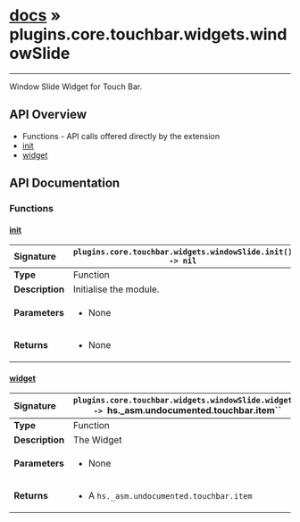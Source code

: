 # [docs](index.md) » plugins.core.touchbar.widgets.windowSlide
---

Window Slide Widget for Touch Bar.

## API Overview
* Functions - API calls offered directly by the extension
 * [init](#init)
 * [widget](#widget)

## API Documentation

### Functions

#### [init](#init)
| <span style="float: left;">**Signature**</span> | <span style="float: left;">`plugins.core.touchbar.widgets.windowSlide.init() -> nil` </span>                                                          |
| -----------------------------------------------------|---------------------------------------------------------------------------------------------------------|
| **Type**                                             | Function                                                                                         |
| **Description**                                      | Initialise the module.                                                                                         |
| **Parameters**                                       | <ul><li>None</li></ul> |
| **Returns**                                          | <ul><li>None</li></ul>          |

#### [widget](#widget)
| <span style="float: left;">**Signature**</span> | <span style="float: left;">`plugins.core.touchbar.widgets.windowSlide.widget() -> `hs._asm.undocumented.touchbar.item`` </span>                                                          |
| -----------------------------------------------------|---------------------------------------------------------------------------------------------------------|
| **Type**                                             | Function                                                                                         |
| **Description**                                      | The Widget                                                                                         |
| **Parameters**                                       | <ul><li>None</li></ul> |
| **Returns**                                          | <ul><li>A `hs._asm.undocumented.touchbar.item`</li></ul>          |


